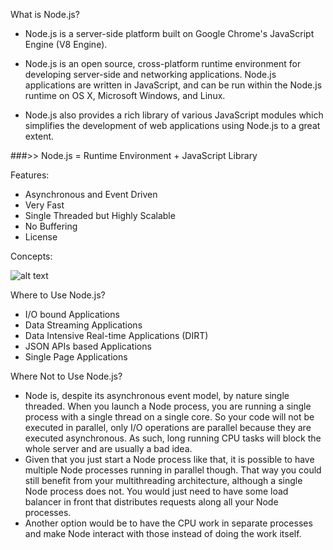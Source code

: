 
What is Node.js?

* Node.js is a server-side platform built on Google Chrome's JavaScript Engine (V8 Engine).

* Node.js is an open source, cross-platform runtime environment for developing server-side and networking applications. Node.js applications are written in JavaScript, and can be run within the Node.js runtime on OS X, Microsoft Windows, and Linux.

* Node.js also provides a rich library of various JavaScript modules which simplifies the development of web applications using Node.js to a great extent.

###>>  Node.js = Runtime Environment + JavaScript Library



Features:

* Asynchronous and Event Driven
* Very Fast 
* Single Threaded but Highly Scalable 
* No Buffering
* License



Concepts:

![alt text](https://www.tutorialspoint.com/nodejs/images/nodejs_concepts.jpg)


Where to Use Node.js?

* I/O bound Applications
* Data Streaming Applications
* Data Intensive Real-time Applications (DIRT)
* JSON APIs based Applications
* Single Page Applications

Where Not to Use Node.js?

* Node is, despite its asynchronous event model, by nature single threaded. When you launch a Node process, you are running a single process with a single thread on a single core. So your code will not be executed in parallel, only I/O operations are parallel because they are executed asynchronous. As such, long running CPU tasks will block the whole server and are usually a bad idea.
* Given that you just start a Node process like that, it is possible to have multiple Node processes running in parallel though. That way you could still benefit from your multithreading architecture, although a single Node process does not. You would just need to have some load balancer in front that distributes requests along all your Node processes.
* Another option would be to have the CPU work in separate processes and make Node interact with those instead of doing the work itself.

  
